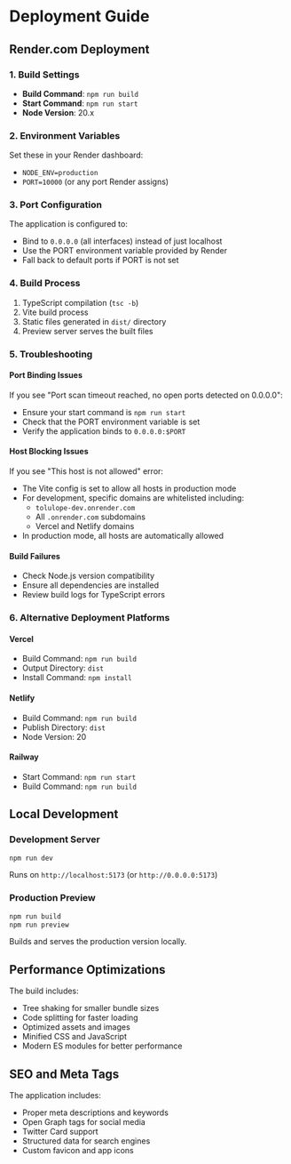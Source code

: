 # Deployment Guide

## Render.com Deployment

### 1. Build Settings
- **Build Command**: `npm run build`
- **Start Command**: `npm run start`
- **Node Version**: 20.x

### 2. Environment Variables
Set these in your Render dashboard:
- `NODE_ENV=production`
- `PORT=10000` (or any port Render assigns)

### 3. Port Configuration
The application is configured to:
- Bind to `0.0.0.0` (all interfaces) instead of just localhost
- Use the PORT environment variable provided by Render
- Fall back to default ports if PORT is not set

### 4. Build Process
1. TypeScript compilation (`tsc -b`)
2. Vite build process
3. Static files generated in `dist/` directory
4. Preview server serves the built files

### 5. Troubleshooting

#### Port Binding Issues
If you see "Port scan timeout reached, no open ports detected on 0.0.0.0":
- Ensure your start command is `npm run start`
- Check that the PORT environment variable is set
- Verify the application binds to `0.0.0.0:$PORT`

#### Host Blocking Issues
If you see "This host is not allowed" error:
- The Vite config is set to allow all hosts in production mode
- For development, specific domains are whitelisted including:
  - `tolulope-dev.onrender.com`
  - All `.onrender.com` subdomains
  - Vercel and Netlify domains
- In production mode, all hosts are automatically allowed

#### Build Failures
- Check Node.js version compatibility
- Ensure all dependencies are installed
- Review build logs for TypeScript errors

### 6. Alternative Deployment Platforms

#### Vercel
- Build Command: `npm run build`
- Output Directory: `dist`
- Install Command: `npm install`

#### Netlify
- Build Command: `npm run build`
- Publish Directory: `dist`
- Node Version: 20

#### Railway
- Start Command: `npm run start`
- Build Command: `npm run build`

## Local Development

### Development Server
```bash
npm run dev
```
Runs on `http://localhost:5173` (or `http://0.0.0.0:5173`)

### Production Preview
```bash
npm run build
npm run preview
```
Builds and serves the production version locally.

## Performance Optimizations

The build includes:
- Tree shaking for smaller bundle sizes
- Code splitting for faster loading
- Optimized assets and images
- Minified CSS and JavaScript
- Modern ES modules for better performance

## SEO and Meta Tags

The application includes:
- Proper meta descriptions and keywords
- Open Graph tags for social media
- Twitter Card support
- Structured data for search engines
- Custom favicon and app icons
